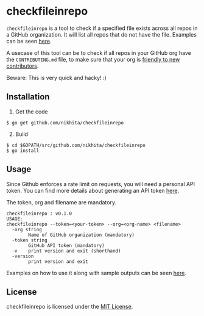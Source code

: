 # checkfileinrepo

`checkfileinrepo` is a tool to check if a specified file exists across all repos in a GitHub organization.
It will list all repos that do not have the file. Examples can be seen [here](examples.md).

A usecase of this tool can be to check if all repos in your GitHub org have the `CONTRIBUTING.md` file,
to make sure that your org is [friendly to new contributors](https://blog.github.com/2012-09-17-contributing-guidelines/).

Beware: This is very quick and hacky! :)

## Installation

1. Get the code

```
$ go get github.com/nikhita/checkfileinrepo
```

2. Build

```
$ cd $GOPATH/src/github.com/nikhita/checkfileinrepo
$ go install
```

## Usage

Since Github enforces a rate limit on requests, you will need a personal API token. You can find more details about generating an API token [here](https://github.com/blog/1509-personal-api-tokens).

The token, org and filename are mandatory.

```
checkfileinrepo : v0.1.0
USAGE:
checkfileinrepo --token=<your-token> --org=<org-name> <filename>
  -org string
    	Name of GitHub organization (mandatory)
  -token string
    	GitHub API token (mandatory)
  -v	print version and exit (shorthand)
  -version
    	print version and exit
```

Examples on how to use it along with sample outputs can be seen [here](examples.md).

## License

checkfileinrepo is licensed under the [MIT License](/LICENSE).
